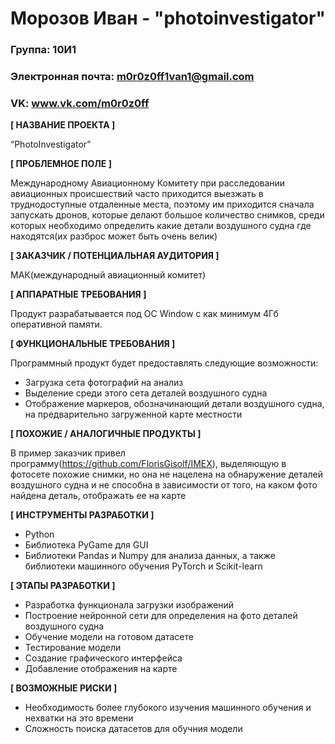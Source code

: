 # Морозов Иван - "photoinvestigator"

### Группа: 10И1
### Электронная почта: m0r0z0ff1van1@gmail.com
### VK: www.vk.com/m0r0z0ff


**[ НАЗВАНИЕ ПРОЕКТА ]**

“PhotoInvestigator”

**[ ПРОБЛЕМНОЕ ПОЛЕ ]**

Международному Авиационному Комитету при расследовании авиационных происшествий часто приходится выезжать в труднодоступные отдаленные места, поэтому им приходится сначала запускать дронов, которые делают большое количество снимков, среди которых необходимо определить какие детали воздушного судна где находятся(их разброс может быть очень велик)

**[ ЗАКАЗЧИК / ПОТЕНЦИАЛЬНАЯ АУДИТОРИЯ ]**

МАК(международный авиационный комитет)

**[ АППАРАТНЫЕ ТРЕБОВАНИЯ ]** 

Продукт разрабатывается под ОС Window с как минимум 4Гб оперативной памяти. 

**[ ФУНКЦИОНАЛЬНЫЕ ТРЕБОВАНИЯ ]**

Программный продукт будет предоставлять следующие возможности:
* Загрузка сета фотографий на анализ
* Выделение среди этого сета деталей воздушного судна
* Отображение маркеров, обозначинающий детали воздушного судна, на предварительно загруженной карте местности

**[ ПОХОЖИЕ / АНАЛОГИЧНЫЕ ПРОДУКТЫ ]**

В пример заказчик привел программу(https://github.com/FlorisGisolf/IMEX), выделяющую в фотосете похожие снимки, но она не нацелена на обнаружение деталей воздушного судна и не способна в зависимости от того, на каком фото найдена деталь, отображать ее на карте

**[ ИНСТРУМЕНТЫ РАЗРАБОТКИ ]**

*	Python
*	Библиотека PyGame для GUI
*	Библиотеки Pandas и Numpy для анализа данных, а также библиотеки машинного обучения PyTorch и Scikit-learn

**[ ЭТАПЫ РАЗРАБОТКИ ]**

*	Разработка функционала загрузки изображений
* Построение нейронной сети для определения на фото деталей воздушного судна
* Обучение модели на готовом датасете
* Тестирование модели
* Создание графического интерфейса
* Добавление отображения на карте

**[ ВОЗМОЖНЫЕ РИСКИ ]**

* Необходимость более глубокого изучения машинного обучения и нехватки на это времени
* Сложность поиска датасетов для обучния модели
